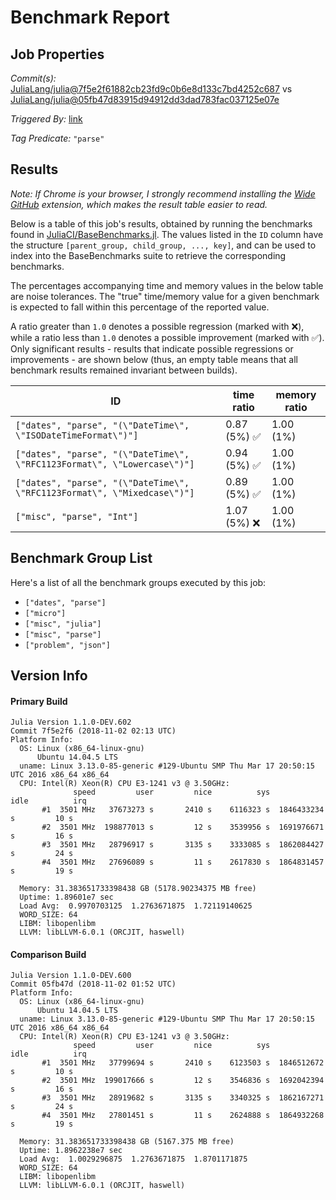 # Benchmark Report

## Job Properties

*Commit(s):* [JuliaLang/julia@7f5e2f61882cb23fd9c0b6e8d133c7bd4252c687](https://github.com/JuliaLang/julia/commit/7f5e2f61882cb23fd9c0b6e8d133c7bd4252c687) vs [JuliaLang/julia@05fb47d83915d94912dd3dad783fac037125e07e](https://github.com/JuliaLang/julia/commit/05fb47d83915d94912dd3dad783fac037125e07e)

*Triggered By:* [link](https://github.com/JuliaLang/julia/pull/29879#issuecomment-435254080)

*Tag Predicate:* `"parse"`

## Results

*Note: If Chrome is your browser, I strongly recommend installing the [Wide GitHub](https://chrome.google.com/webstore/detail/wide-github/kaalofacklcidaampbokdplbklpeldpj?hl=en)
extension, which makes the result table easier to read.*

Below is a table of this job's results, obtained by running the benchmarks found in
[JuliaCI/BaseBenchmarks.jl](https://github.com/JuliaCI/BaseBenchmarks.jl). The values
listed in the `ID` column have the structure `[parent_group, child_group, ..., key]`,
and can be used to index into the BaseBenchmarks suite to retrieve the corresponding
benchmarks.

The percentages accompanying time and memory values in the below table are noise tolerances. The "true"
time/memory value for a given benchmark is expected to fall within this percentage of the reported value.

A ratio greater than `1.0` denotes a possible regression (marked with :x:), while a ratio less
than `1.0` denotes a possible improvement (marked with :white_check_mark:). Only significant results - results
that indicate possible regressions or improvements - are shown below (thus, an empty table means that all
benchmark results remained invariant between builds).

| ID | time ratio | memory ratio |
|----|------------|--------------|
| `["dates", "parse", "(\"DateTime\", \"ISODateTimeFormat\")"]` | 0.87 (5%) :white_check_mark: | 1.00 (1%)  |
| `["dates", "parse", "(\"DateTime\", \"RFC1123Format\", \"Lowercase\")"]` | 0.94 (5%) :white_check_mark: | 1.00 (1%)  |
| `["dates", "parse", "(\"DateTime\", \"RFC1123Format\", \"Mixedcase\")"]` | 0.89 (5%) :white_check_mark: | 1.00 (1%)  |
| `["misc", "parse", "Int"]` | 1.07 (5%) :x: | 1.00 (1%)  |

## Benchmark Group List

Here's a list of all the benchmark groups executed by this job:

- `["dates", "parse"]`
- `["micro"]`
- `["misc", "julia"]`
- `["misc", "parse"]`
- `["problem", "json"]`

## Version Info

#### Primary Build

```
Julia Version 1.1.0-DEV.602
Commit 7f5e2f6 (2018-11-02 02:13 UTC)
Platform Info:
  OS: Linux (x86_64-linux-gnu)
      Ubuntu 14.04.5 LTS
  uname: Linux 3.13.0-85-generic #129-Ubuntu SMP Thu Mar 17 20:50:15 UTC 2016 x86_64 x86_64
  CPU: Intel(R) Xeon(R) CPU E3-1241 v3 @ 3.50GHz: 
              speed         user         nice          sys         idle          irq
       #1  3501 MHz   37673273 s       2410 s    6116323 s  1846433234 s         10 s
       #2  3501 MHz  198877013 s         12 s    3539956 s  1691976671 s         16 s
       #3  3501 MHz   28796917 s       3135 s    3333085 s  1862084427 s         24 s
       #4  3501 MHz   27696089 s         11 s    2617830 s  1864831457 s         19 s
       
  Memory: 31.383651733398438 GB (5178.90234375 MB free)
  Uptime: 1.89601e7 sec
  Load Avg:  0.9970703125  1.2763671875  1.72119140625
  WORD_SIZE: 64
  LIBM: libopenlibm
  LLVM: libLLVM-6.0.1 (ORCJIT, haswell)

```

#### Comparison Build

```
Julia Version 1.1.0-DEV.600
Commit 05fb47d (2018-11-02 01:52 UTC)
Platform Info:
  OS: Linux (x86_64-linux-gnu)
      Ubuntu 14.04.5 LTS
  uname: Linux 3.13.0-85-generic #129-Ubuntu SMP Thu Mar 17 20:50:15 UTC 2016 x86_64 x86_64
  CPU: Intel(R) Xeon(R) CPU E3-1241 v3 @ 3.50GHz: 
              speed         user         nice          sys         idle          irq
       #1  3501 MHz   37799694 s       2410 s    6123503 s  1846512672 s         10 s
       #2  3501 MHz  199017666 s         12 s    3546836 s  1692042394 s         16 s
       #3  3501 MHz   28919682 s       3135 s    3340325 s  1862167271 s         24 s
       #4  3501 MHz   27801451 s         11 s    2624888 s  1864932268 s         19 s
       
  Memory: 31.383651733398438 GB (5167.375 MB free)
  Uptime: 1.8962238e7 sec
  Load Avg:  1.0029296875  1.2763671875  1.8701171875
  WORD_SIZE: 64
  LIBM: libopenlibm
  LLVM: libLLVM-6.0.1 (ORCJIT, haswell)

```
